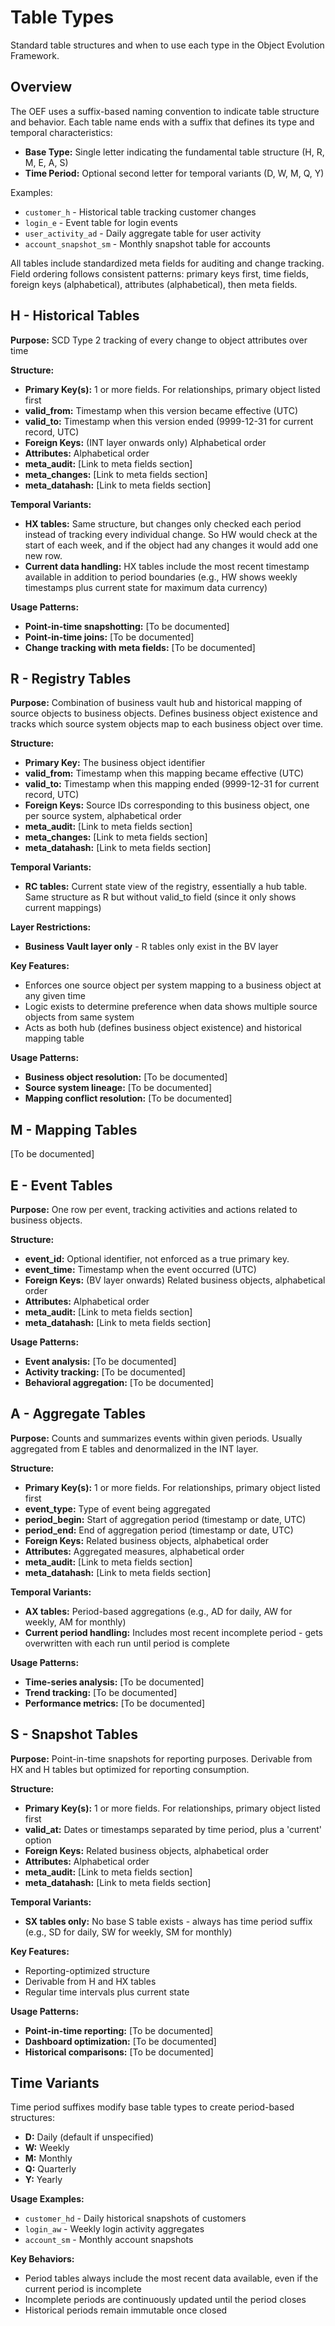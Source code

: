 # Table Types

Standard table structures and when to use each type in the Object Evolution Framework.

## Overview

The OEF uses a suffix-based naming convention to indicate table structure and behavior. Each table name ends with a suffix that defines its type and temporal characteristics:

- **Base Type:** Single letter indicating the fundamental table structure (H, R, M, E, A, S)
- **Time Period:** Optional second letter for temporal variants (D, W, M, Q, Y)

Examples:
- `customer_h` - Historical table tracking customer changes
- `login_e` - Event table for login events  
- `user_activity_ad` - Daily aggregate table for user activity
- `account_snapshot_sm` - Monthly snapshot table for accounts

All tables include standardized meta fields for auditing and change tracking. Field ordering follows consistent patterns: primary keys first, time fields, foreign keys (alphabetical), attributes (alphabetical), then meta fields.

## H - Historical Tables

**Purpose:** SCD Type 2 tracking of every change to object attributes over time

**Structure:**
- **Primary Key(s):** 1 or more fields. For relationships, primary object listed first
- **valid_from:** Timestamp when this version became effective (UTC)
- **valid_to:** Timestamp when this version ended (9999-12-31 for current record, UTC)
- **Foreign Keys:** (INT layer onwards only) Alphabetical order
- **Attributes:** Alphabetical order  
- **meta_audit:** [Link to meta fields section]
- **meta_changes:** [Link to meta fields section]
- **meta_datahash:** [Link to meta fields section]

**Temporal Variants:**
- **HX tables:** Same structure, but changes only checked each period instead of tracking every individual change. So HW would check at the start of each week, and if the object had any changes it would add one new row.
- **Current data handling:** HX tables include the most recent timestamp available in addition to period boundaries (e.g., HW shows weekly timestamps plus current state for maximum data currency)

**Usage Patterns:**
- **Point-in-time snapshotting:** [To be documented]
- **Point-in-time joins:** [To be documented] 
- **Change tracking with meta fields:** [To be documented]

## R - Registry Tables

**Purpose:** Combination of business vault hub and historical mapping of source objects to business objects. Defines business object existence and tracks which source system objects map to each business object over time.

**Structure:**
- **Primary Key:** The business object identifier
- **valid_from:** Timestamp when this mapping became effective (UTC)
- **valid_to:** Timestamp when this mapping ended (9999-12-31 for current record, UTC)
- **Foreign Keys:** Source IDs corresponding to this business object, one per source system, alphabetical order
- **meta_audit:** [Link to meta fields section]
- **meta_changes:** [Link to meta fields section]
- **meta_datahash:** [Link to meta fields section]

**Temporal Variants:**
- **RC tables:** Current state view of the registry, essentially a hub table. Same structure as R but without valid_to field (since it only shows current mappings)

**Layer Restrictions:**
- **Business Vault layer only** - R tables only exist in the BV layer

**Key Features:**
- Enforces one source object per system mapping to a business object at any given time
- Logic exists to determine preference when data shows multiple source objects from same system
- Acts as both hub (defines business object existence) and historical mapping table

**Usage Patterns:**
- **Business object resolution:** [To be documented]
- **Source system lineage:** [To be documented]
- **Mapping conflict resolution:** [To be documented]

## M - Mapping Tables

[To be documented]

## E - Event Tables

**Purpose:** One row per event, tracking activities and actions related to business objects.

**Structure:**
- **event_id:** Optional identifier, not enforced as a true primary key.
- **event_time:** Timestamp when the event occurred (UTC)
- **Foreign Keys:** (BV layer onwards) Related business objects, alphabetical order
- **Attributes:** Alphabetical order
- **meta_audit:** [Link to meta fields section]
- **meta_datahash:** [Link to meta fields section]

**Usage Patterns:**
- **Event analysis:** [To be documented]
- **Activity tracking:** [To be documented]
- **Behavioral aggregation:** [To be documented]

## A - Aggregate Tables

**Purpose:** Counts and summarizes events within given periods. Usually aggregated from E tables and denormalized in the INT layer.

**Structure:**
- **Primary Key(s):** 1 or more fields. For relationships, primary object listed first
- **event_type:** Type of event being aggregated
- **period_begin:** Start of aggregation period (timestamp or date, UTC)
- **period_end:** End of aggregation period (timestamp or date, UTC)
- **Foreign Keys:** Related business objects, alphabetical order
- **Attributes:** Aggregated measures, alphabetical order
- **meta_audit:** [Link to meta fields section]
- **meta_datahash:** [Link to meta fields section]

**Temporal Variants:**
- **AX tables:** Period-based aggregations (e.g., AD for daily, AW for weekly, AM for monthly)
- **Current period handling:** Includes most recent incomplete period - gets overwritten with each run until period is complete

**Usage Patterns:**
- **Time-series analysis:** [To be documented]
- **Trend tracking:** [To be documented]
- **Performance metrics:** [To be documented]

## S - Snapshot Tables

**Purpose:** Point-in-time snapshots for reporting purposes. Derivable from HX and H tables but optimized for reporting consumption.

**Structure:**
- **Primary Key(s):** 1 or more fields. For relationships, primary object listed first
- **valid_at:** Dates or timestamps separated by time period, plus a 'current' option
- **Foreign Keys:** Related business objects, alphabetical order
- **Attributes:** Alphabetical order
- **meta_audit:** [Link to meta fields section]
- **meta_datahash:** [Link to meta fields section]

**Temporal Variants:**
- **SX tables only:** No base S table exists - always has time period suffix (e.g., SD for daily, SW for weekly, SM for monthly)

**Key Features:**
- Reporting-optimized structure
- Derivable from H and HX tables
- Regular time intervals plus current state

**Usage Patterns:**
- **Point-in-time reporting:** [To be documented]
- **Dashboard optimization:** [To be documented]
- **Historical comparisons:** [To be documented]

## Time Variants

Time period suffixes modify base table types to create period-based structures:

- **D:** Daily (default if unspecified)
- **W:** Weekly
- **M:** Monthly
- **Q:** Quarterly
- **Y:** Yearly

**Usage Examples:**
- `customer_hd` - Daily historical snapshots of customers
- `login_aw` - Weekly login activity aggregates
- `account_sm` - Monthly account snapshots

**Key Behaviors:**
- Period tables always include the most recent data available, even if the current period is incomplete
- Incomplete periods are continuously updated until the period closes
- Historical periods remain immutable once closed